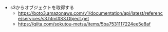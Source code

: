 
* s3からオブジェクトを取得する
  * https://boto3.amazonaws.com/v1/documentation/api/latest/reference/services/s3.html#S3.Object.get
  * https://qiita.com/sokutou-metsu/items/5ba7531117224ee5e8af

